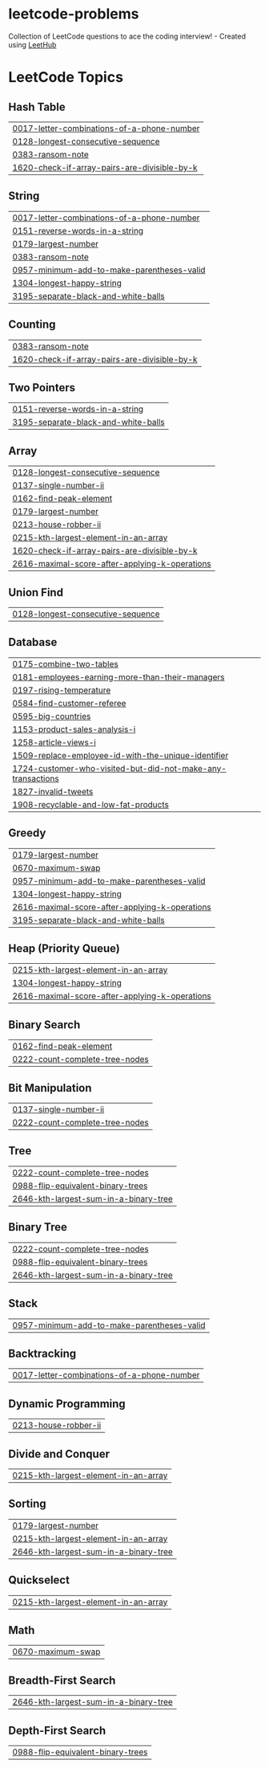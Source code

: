 # leetcode-problems
Collection of LeetCode questions to ace the coding interview! - Created using [LeetHub](https://github.com/QasimWani/LeetHub)

<!---LeetCode Topics Start-->
# LeetCode Topics
## Hash Table
|  |
| ------- |
| [0017-letter-combinations-of-a-phone-number](https://github.com/mehedi-iitdu/leetcode-problems/tree/master/0017-letter-combinations-of-a-phone-number) |
| [0128-longest-consecutive-sequence](https://github.com/mehedi-iitdu/leetcode-problems/tree/master/0128-longest-consecutive-sequence) |
| [0383-ransom-note](https://github.com/mehedi-iitdu/leetcode-problems/tree/master/0383-ransom-note) |
| [1620-check-if-array-pairs-are-divisible-by-k](https://github.com/mehedi-iitdu/leetcode-problems/tree/master/1620-check-if-array-pairs-are-divisible-by-k) |
## String
|  |
| ------- |
| [0017-letter-combinations-of-a-phone-number](https://github.com/mehedi-iitdu/leetcode-problems/tree/master/0017-letter-combinations-of-a-phone-number) |
| [0151-reverse-words-in-a-string](https://github.com/mehedi-iitdu/leetcode-problems/tree/master/0151-reverse-words-in-a-string) |
| [0179-largest-number](https://github.com/mehedi-iitdu/leetcode-problems/tree/master/0179-largest-number) |
| [0383-ransom-note](https://github.com/mehedi-iitdu/leetcode-problems/tree/master/0383-ransom-note) |
| [0957-minimum-add-to-make-parentheses-valid](https://github.com/mehedi-iitdu/leetcode-problems/tree/master/0957-minimum-add-to-make-parentheses-valid) |
| [1304-longest-happy-string](https://github.com/mehedi-iitdu/leetcode-problems/tree/master/1304-longest-happy-string) |
| [3195-separate-black-and-white-balls](https://github.com/mehedi-iitdu/leetcode-problems/tree/master/3195-separate-black-and-white-balls) |
## Counting
|  |
| ------- |
| [0383-ransom-note](https://github.com/mehedi-iitdu/leetcode-problems/tree/master/0383-ransom-note) |
| [1620-check-if-array-pairs-are-divisible-by-k](https://github.com/mehedi-iitdu/leetcode-problems/tree/master/1620-check-if-array-pairs-are-divisible-by-k) |
## Two Pointers
|  |
| ------- |
| [0151-reverse-words-in-a-string](https://github.com/mehedi-iitdu/leetcode-problems/tree/master/0151-reverse-words-in-a-string) |
| [3195-separate-black-and-white-balls](https://github.com/mehedi-iitdu/leetcode-problems/tree/master/3195-separate-black-and-white-balls) |
## Array
|  |
| ------- |
| [0128-longest-consecutive-sequence](https://github.com/mehedi-iitdu/leetcode-problems/tree/master/0128-longest-consecutive-sequence) |
| [0137-single-number-ii](https://github.com/mehedi-iitdu/leetcode-problems/tree/master/0137-single-number-ii) |
| [0162-find-peak-element](https://github.com/mehedi-iitdu/leetcode-problems/tree/master/0162-find-peak-element) |
| [0179-largest-number](https://github.com/mehedi-iitdu/leetcode-problems/tree/master/0179-largest-number) |
| [0213-house-robber-ii](https://github.com/mehedi-iitdu/leetcode-problems/tree/master/0213-house-robber-ii) |
| [0215-kth-largest-element-in-an-array](https://github.com/mehedi-iitdu/leetcode-problems/tree/master/0215-kth-largest-element-in-an-array) |
| [1620-check-if-array-pairs-are-divisible-by-k](https://github.com/mehedi-iitdu/leetcode-problems/tree/master/1620-check-if-array-pairs-are-divisible-by-k) |
| [2616-maximal-score-after-applying-k-operations](https://github.com/mehedi-iitdu/leetcode-problems/tree/master/2616-maximal-score-after-applying-k-operations) |
## Union Find
|  |
| ------- |
| [0128-longest-consecutive-sequence](https://github.com/mehedi-iitdu/leetcode-problems/tree/master/0128-longest-consecutive-sequence) |
## Database
|  |
| ------- |
| [0175-combine-two-tables](https://github.com/mehedi-iitdu/leetcode-problems/tree/master/0175-combine-two-tables) |
| [0181-employees-earning-more-than-their-managers](https://github.com/mehedi-iitdu/leetcode-problems/tree/master/0181-employees-earning-more-than-their-managers) |
| [0197-rising-temperature](https://github.com/mehedi-iitdu/leetcode-problems/tree/master/0197-rising-temperature) |
| [0584-find-customer-referee](https://github.com/mehedi-iitdu/leetcode-problems/tree/master/0584-find-customer-referee) |
| [0595-big-countries](https://github.com/mehedi-iitdu/leetcode-problems/tree/master/0595-big-countries) |
| [1153-product-sales-analysis-i](https://github.com/mehedi-iitdu/leetcode-problems/tree/master/1153-product-sales-analysis-i) |
| [1258-article-views-i](https://github.com/mehedi-iitdu/leetcode-problems/tree/master/1258-article-views-i) |
| [1509-replace-employee-id-with-the-unique-identifier](https://github.com/mehedi-iitdu/leetcode-problems/tree/master/1509-replace-employee-id-with-the-unique-identifier) |
| [1724-customer-who-visited-but-did-not-make-any-transactions](https://github.com/mehedi-iitdu/leetcode-problems/tree/master/1724-customer-who-visited-but-did-not-make-any-transactions) |
| [1827-invalid-tweets](https://github.com/mehedi-iitdu/leetcode-problems/tree/master/1827-invalid-tweets) |
| [1908-recyclable-and-low-fat-products](https://github.com/mehedi-iitdu/leetcode-problems/tree/master/1908-recyclable-and-low-fat-products) |
## Greedy
|  |
| ------- |
| [0179-largest-number](https://github.com/mehedi-iitdu/leetcode-problems/tree/master/0179-largest-number) |
| [0670-maximum-swap](https://github.com/mehedi-iitdu/leetcode-problems/tree/master/0670-maximum-swap) |
| [0957-minimum-add-to-make-parentheses-valid](https://github.com/mehedi-iitdu/leetcode-problems/tree/master/0957-minimum-add-to-make-parentheses-valid) |
| [1304-longest-happy-string](https://github.com/mehedi-iitdu/leetcode-problems/tree/master/1304-longest-happy-string) |
| [2616-maximal-score-after-applying-k-operations](https://github.com/mehedi-iitdu/leetcode-problems/tree/master/2616-maximal-score-after-applying-k-operations) |
| [3195-separate-black-and-white-balls](https://github.com/mehedi-iitdu/leetcode-problems/tree/master/3195-separate-black-and-white-balls) |
## Heap (Priority Queue)
|  |
| ------- |
| [0215-kth-largest-element-in-an-array](https://github.com/mehedi-iitdu/leetcode-problems/tree/master/0215-kth-largest-element-in-an-array) |
| [1304-longest-happy-string](https://github.com/mehedi-iitdu/leetcode-problems/tree/master/1304-longest-happy-string) |
| [2616-maximal-score-after-applying-k-operations](https://github.com/mehedi-iitdu/leetcode-problems/tree/master/2616-maximal-score-after-applying-k-operations) |
## Binary Search
|  |
| ------- |
| [0162-find-peak-element](https://github.com/mehedi-iitdu/leetcode-problems/tree/master/0162-find-peak-element) |
| [0222-count-complete-tree-nodes](https://github.com/mehedi-iitdu/leetcode-problems/tree/master/0222-count-complete-tree-nodes) |
## Bit Manipulation
|  |
| ------- |
| [0137-single-number-ii](https://github.com/mehedi-iitdu/leetcode-problems/tree/master/0137-single-number-ii) |
| [0222-count-complete-tree-nodes](https://github.com/mehedi-iitdu/leetcode-problems/tree/master/0222-count-complete-tree-nodes) |
## Tree
|  |
| ------- |
| [0222-count-complete-tree-nodes](https://github.com/mehedi-iitdu/leetcode-problems/tree/master/0222-count-complete-tree-nodes) |
| [0988-flip-equivalent-binary-trees](https://github.com/mehedi-iitdu/leetcode-problems/tree/master/0988-flip-equivalent-binary-trees) |
| [2646-kth-largest-sum-in-a-binary-tree](https://github.com/mehedi-iitdu/leetcode-problems/tree/master/2646-kth-largest-sum-in-a-binary-tree) |
## Binary Tree
|  |
| ------- |
| [0222-count-complete-tree-nodes](https://github.com/mehedi-iitdu/leetcode-problems/tree/master/0222-count-complete-tree-nodes) |
| [0988-flip-equivalent-binary-trees](https://github.com/mehedi-iitdu/leetcode-problems/tree/master/0988-flip-equivalent-binary-trees) |
| [2646-kth-largest-sum-in-a-binary-tree](https://github.com/mehedi-iitdu/leetcode-problems/tree/master/2646-kth-largest-sum-in-a-binary-tree) |
## Stack
|  |
| ------- |
| [0957-minimum-add-to-make-parentheses-valid](https://github.com/mehedi-iitdu/leetcode-problems/tree/master/0957-minimum-add-to-make-parentheses-valid) |
## Backtracking
|  |
| ------- |
| [0017-letter-combinations-of-a-phone-number](https://github.com/mehedi-iitdu/leetcode-problems/tree/master/0017-letter-combinations-of-a-phone-number) |
## Dynamic Programming
|  |
| ------- |
| [0213-house-robber-ii](https://github.com/mehedi-iitdu/leetcode-problems/tree/master/0213-house-robber-ii) |
## Divide and Conquer
|  |
| ------- |
| [0215-kth-largest-element-in-an-array](https://github.com/mehedi-iitdu/leetcode-problems/tree/master/0215-kth-largest-element-in-an-array) |
## Sorting
|  |
| ------- |
| [0179-largest-number](https://github.com/mehedi-iitdu/leetcode-problems/tree/master/0179-largest-number) |
| [0215-kth-largest-element-in-an-array](https://github.com/mehedi-iitdu/leetcode-problems/tree/master/0215-kth-largest-element-in-an-array) |
| [2646-kth-largest-sum-in-a-binary-tree](https://github.com/mehedi-iitdu/leetcode-problems/tree/master/2646-kth-largest-sum-in-a-binary-tree) |
## Quickselect
|  |
| ------- |
| [0215-kth-largest-element-in-an-array](https://github.com/mehedi-iitdu/leetcode-problems/tree/master/0215-kth-largest-element-in-an-array) |
## Math
|  |
| ------- |
| [0670-maximum-swap](https://github.com/mehedi-iitdu/leetcode-problems/tree/master/0670-maximum-swap) |
## Breadth-First Search
|  |
| ------- |
| [2646-kth-largest-sum-in-a-binary-tree](https://github.com/mehedi-iitdu/leetcode-problems/tree/master/2646-kth-largest-sum-in-a-binary-tree) |
## Depth-First Search
|  |
| ------- |
| [0988-flip-equivalent-binary-trees](https://github.com/mehedi-iitdu/leetcode-problems/tree/master/0988-flip-equivalent-binary-trees) |
<!---LeetCode Topics End-->